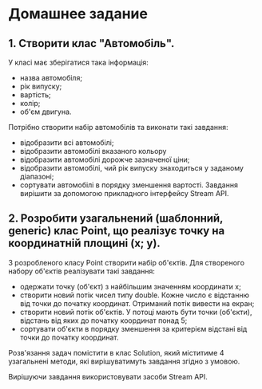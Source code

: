# Домашнее задание
## 1. Створити клас "Автомобіль".
У класі має зберігатися така інформація:
* назва автомобіля;
* рік випуску;
* вартість;
* колір;
* об'єм двигуна.

Потрібно створити набір автомобілів та виконати такі завдання:
* відобразити всі автомобілі;
* відобразити автомобілі вказаного кольору
* відобразити автомобілі дорожче зазначеної ціни;
* відобразити автомобілі, чий рік випуску знаходиться у заданому діапазоні;
* сортувати автомобілі в порядку зменшення вартості.
Завдання вирішити за допомогою прикладного інтерфейсу Stream API.

## 2. Розробити узагальнений (шаблонний, generic) клас Point<T>, що реалізує точку на координатній площині (x; y).
З розробленого класу Point створити набір об'єктів.
Для створеного набору об'єктів реалізувати такі завдання:
* одержати точку (об'єкт) з найбільшим значенням координати x;
* створити новий потік чисел типу double. Кожне число є відстанню від точки до початку координат. Отриманий потік вивести на екран;
* створити новий потік об'єктів. У потоці мають бути точки (об'єкти), відстань від яких до початку координат понад 5;
* сортувати об'єкти в порядку зменшення за критерієм відстані від точки до початку координат.

Розв'язання задач помістити в клас Solution, який міститиме 4 узагальнені методи, які вирішуватимуть завдання згідно з
умовою.

Вирішуючи завдання використовувати засоби Stream API.



